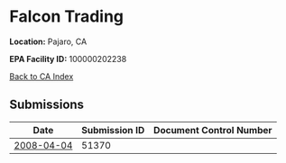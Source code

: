 # Falcon Trading

**Location:** Pajaro, CA

**EPA Facility ID:** 100000202238

[Back to CA Index](../../index.md)

## Submissions

| Date | Submission ID | Document Control Number |
|------|--------------|-------------------------|
| [2008-04-04](submissions/51370.md) | 51370 |  |

